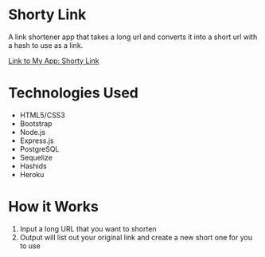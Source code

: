 # Shorty Link
A link shortener app that takes a long url and converts it into a short url with a hash to use as a link.

[Link to My App: Shorty Link](https://shorty-link.herokuapp.com/)

# Technologies Used
* HTML5/CSS3
* Bootstrap
* Node.js
* Express.js
* PostgreSQL
* Sequelize
* Hashids
* Heroku

# How it Works
1. Input a long URL that you want to shorten
2. Output will list out your original link and create a new short one for you to use
